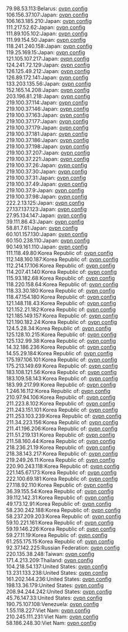 79.98.53.113:Belarus: [ovpn config](vpn/79_98_53_113.ovpn)  
106.156.37.107:Japan: [ovpn config](vpn/106_156_37_107.ovpn)  
106.163.185.210:Japan: [ovpn config](vpn/106_163_185_210.ovpn)  
111.217.52.62:Japan: [ovpn config](vpn/111_217_52_62.ovpn)  
111.89.105.102:Japan: [ovpn config](vpn/111_89_105_102.ovpn)  
111.99.154.50:Japan: [ovpn config](vpn/111_99_154_50.ovpn)  
118.241.240.158:Japan: [ovpn config](vpn/118_241_240_158.ovpn)  
119.25.169.15:Japan: [ovpn config](vpn/119_25_169_15.ovpn)  
121.105.107.217:Japan: [ovpn config](vpn/121_105_107_217.ovpn)  
124.241.72.129:Japan: [ovpn config](vpn/124_241_72_129.ovpn)  
126.125.49.212:Japan: [ovpn config](vpn/126_125_49_212.ovpn)  
126.89.172.141:Japan: [ovpn config](vpn/126_89_172_141.ovpn)  
133.203.135.56:Japan: [ovpn config](vpn/133_203_135_56.ovpn)  
152.165.14.208:Japan: [ovpn config](vpn/152_165_14_208.ovpn)  
203.196.81.218:Japan: [ovpn config](vpn/203_196_81_218.ovpn)  
219.100.37.114:Japan: [ovpn config](vpn/219_100_37_114.ovpn)  
219.100.37.146:Japan: [ovpn config](vpn/219_100_37_146.ovpn)  
219.100.37.163:Japan: [ovpn config](vpn/219_100_37_163.ovpn)  
219.100.37.177:Japan: [ovpn config](vpn/219_100_37_177.ovpn)  
219.100.37.179:Japan: [ovpn config](vpn/219_100_37_179.ovpn)  
219.100.37.181:Japan: [ovpn config](vpn/219_100_37_181.ovpn)  
219.100.37.186:Japan: [ovpn config](vpn/219_100_37_186.ovpn)  
219.100.37.198:Japan: [ovpn config](vpn/219_100_37_198.ovpn)  
219.100.37.207:Japan: [ovpn config](vpn/219_100_37_207.ovpn)  
219.100.37.221:Japan: [ovpn config](vpn/219_100_37_221.ovpn)  
219.100.37.26:Japan: [ovpn config](vpn/219_100_37_26.ovpn)  
219.100.37.30:Japan: [ovpn config](vpn/219_100_37_30.ovpn)  
219.100.37.31:Japan: [ovpn config](vpn/219_100_37_31.ovpn)  
219.100.37.49:Japan: [ovpn config](vpn/219_100_37_49.ovpn)  
219.100.37.9:Japan: [ovpn config](vpn/219_100_37_9.ovpn)  
219.100.37.98:Japan: [ovpn config](vpn/219_100_37_98.ovpn)  
222.2.13.125:Japan: [ovpn config](vpn/222_2_13_125.ovpn)  
27.137.137.123:Japan: [ovpn config](vpn/27_137_137_123.ovpn)  
27.95.134.147:Japan: [ovpn config](vpn/27_95_134_147.ovpn)  
39.111.86.43:Japan: [ovpn config](vpn/39_111_86_43.ovpn)  
58.81.7.61:Japan: [ovpn config](vpn/58_81_7_61.ovpn)  
60.101.157.130:Japan: [ovpn config](vpn/60_101_157_130.ovpn)  
60.150.238.110:Japan: [ovpn config](vpn/60_150_238_110.ovpn)  
90.149.161.110:Japan: [ovpn config](vpn/90_149_161_110.ovpn)  
111.118.49.80:Korea Republic of: [ovpn config](vpn/111_118_49_80.ovpn)  
112.148.160.187:Korea Republic of: [ovpn config](vpn/112_148_160_187.ovpn)  
112.214.17.106:Korea Republic of: [ovpn config](vpn/112_214_17_106.ovpn)  
114.207.41.140:Korea Republic of: [ovpn config](vpn/114_207_41_140.ovpn)  
115.93.182.68:Korea Republic of: [ovpn config](vpn/115_93_182_68.ovpn)  
118.220.158.64:Korea Republic of: [ovpn config](vpn/118_220_158_64.ovpn)  
118.33.30.180:Korea Republic of: [ovpn config](vpn/118_33_30_180.ovpn)  
118.47.154.180:Korea Republic of: [ovpn config](vpn/118_47_154_180.ovpn)  
121.148.118.43:Korea Republic of: [ovpn config](vpn/121_148_118_43.ovpn)  
121.152.21.182:Korea Republic of: [ovpn config](vpn/121_152_21_182.ovpn)  
121.185.149.157:Korea Republic of: [ovpn config](vpn/121_185_149_157.ovpn)  
121.190.182.24:Korea Republic of: [ovpn config](vpn/121_190_182_24.ovpn)  
124.5.28.34:Korea Republic of: [ovpn config](vpn/124_5_28_34.ovpn)  
125.128.10.215:Korea Republic of: [ovpn config](vpn/125_128_10_215.ovpn)  
125.132.99.38:Korea Republic of: [ovpn config](vpn/125_132_99_38.ovpn)  
14.32.186.236:Korea Republic of: [ovpn config](vpn/14_32_186_236.ovpn)  
14.55.29.184:Korea Republic of: [ovpn config](vpn/14_55_29_184.ovpn)  
175.197.106.101:Korea Republic of: [ovpn config](vpn/175_197_106_101.ovpn)  
175.213.149.69:Korea Republic of: [ovpn config](vpn/175_213_149_69.ovpn)  
183.108.121.56:Korea Republic of: [ovpn config](vpn/183_108_121_56.ovpn)  
183.109.58.143:Korea Republic of: [ovpn config](vpn/183_109_58_143.ovpn)  
183.99.217.99:Korea Republic of: [ovpn config](vpn/183_99_217_99.ovpn)  
1.246.16.112:Korea Republic of: [ovpn config](vpn/1_246_16_112.ovpn)  
210.97.94.106:Korea Republic of: [ovpn config](vpn/210_97_94_106.ovpn)  
211.223.8.102:Korea Republic of: [ovpn config](vpn/211_223_8_102.ovpn)  
211.243.151.101:Korea Republic of: [ovpn config](vpn/211_243_151_101.ovpn)  
211.253.103.239:Korea Republic of: [ovpn config](vpn/211_253_103_239.ovpn)  
211.34.223.156:Korea Republic of: [ovpn config](vpn/211_34_223_156.ovpn)  
211.41.196.206:Korea Republic of: [ovpn config](vpn/211_41_196_206.ovpn)  
211.51.219.131:Korea Republic of: [ovpn config](vpn/211_51_219_131.ovpn)  
211.58.160.44:Korea Republic of: [ovpn config](vpn/211_58_160_44.ovpn)  
218.236.21.19:Korea Republic of: [ovpn config](vpn/218_236_21_19.ovpn)  
218.38.143.217:Korea Republic of: [ovpn config](vpn/218_38_143_217.ovpn)  
219.249.26.11:Korea Republic of: [ovpn config](vpn/219_249_26_11.ovpn)  
220.90.243.118:Korea Republic of: [ovpn config](vpn/220_90_243_118.ovpn)  
221.145.67.173:Korea Republic of: [ovpn config](vpn/221_145_67_173.ovpn)  
222.100.69.181:Korea Republic of: [ovpn config](vpn/222_100_69_181.ovpn)  
27.118.92.110:Korea Republic of: [ovpn config](vpn/27_118_92_110.ovpn)  
36.39.155.54:Korea Republic of: [ovpn config](vpn/36_39_155_54.ovpn)  
39.112.142.31:Korea Republic of: [ovpn config](vpn/39_112_142_31.ovpn)  
49.173.12.91:Korea Republic of: [ovpn config](vpn/49_173_12_91.ovpn)  
58.230.242.188:Korea Republic of: [ovpn config](vpn/58_230_242_188.ovpn)  
58.237.209.203:Korea Republic of: [ovpn config](vpn/58_237_209_203.ovpn)  
59.10.221.161:Korea Republic of: [ovpn config](vpn/59_10_221_161.ovpn)  
59.19.146.226:Korea Republic of: [ovpn config](vpn/59_19_146_226.ovpn)  
59.27.11.19:Korea Republic of: [ovpn config](vpn/59_27_11_19.ovpn)  
61.255.175.15:Korea Republic of: [ovpn config](vpn/61_255_175_15.ovpn)  
92.37.142.225:Russian Federation: [ovpn config](vpn/92_37_142_225.ovpn)  
220.135.38.248:Taiwan: [ovpn config](vpn/220_135_38_248.ovpn)  
171.4.213.209:Thailand: [ovpn config](vpn/171_4_213_209.ovpn)  
104.218.54.137:United States: [ovpn config](vpn/104_218_54_137.ovpn)  
13.231.133.238:United States: [ovpn config](vpn/13_231_133_238.ovpn)  
161.202.144.236:United States: [ovpn config](vpn/161_202_144_236.ovpn)  
198.13.36.179:United States: [ovpn config](vpn/198_13_36_179.ovpn)  
208.94.244.242:United States: [ovpn config](vpn/208_94_244_242.ovpn)  
45.76.147.33:United States: [ovpn config](vpn/45_76_147_33.ovpn)  
190.75.107.108:Venezuela: [ovpn config](vpn/190_75_107_108.ovpn)  
1.55.118.227:Viet Nam: [ovpn config](vpn/1_55_118_227.ovpn)  
210.245.111.231:Viet Nam: [ovpn config](vpn/210_245_111_231.ovpn)  
58.186.248.30:Viet Nam: [ovpn config](vpn/58_186_248_30.ovpn)  
